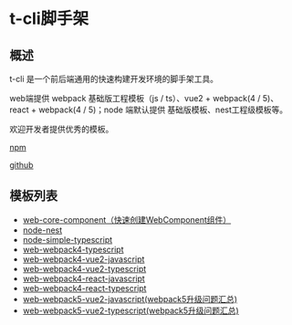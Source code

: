 # t-cli脚手架

## 概述

t-cli 是一个前后端通用的快速构建开发环境的脚手架工具。

web端提供 webpack 基础版工程模板（js / ts）、vue2 + webpack(4 / 5)、react + webpack(4 / 5)；node 端默认提供 基础版模板、nest工程级模板等。

欢迎开发者提供优秀的模板。

[npm](https://www.npmjs.com/package/@canyuegongzi/t-cli)

[github](https://github.com/canyuegongzi/t-cli/issues)

## 模板列表

* [web-core-component（快速创建WebComponent组件）](./工程模板/web-core-component.md)
* [node-nest](./工程模板/node-nest.md)
* [node-simple-typescript](./工程模板/node-simple-typescript.md)
* [web-webpack4-typescript](./工程模板/web-webpack4-typescript.md)
* [web-webpack4-vue2-javascript](./工程模板/web-webpack4-vue2-javascript.md)
* [web-webpack4-vue2-typescript](./工程模板/web-webpack4-vue2-typescript.md)
* [web-webpack4-react-javascript](./工程模板/web-webpack4-react-javascript.md)
* [web-webpack4-react-typescript](./工程模板/web-webpack4-react-typescript.md)
* [web-webpack5-vue2-javascript(webpack5升级问题汇总)](./工程模板/web-webpack5-vue2-javascript.md)
* [web-webpack5-vue2-typescript(webpack5升级问题汇总)](./工程模板/web-webpack5-vue2-typescript.md)
